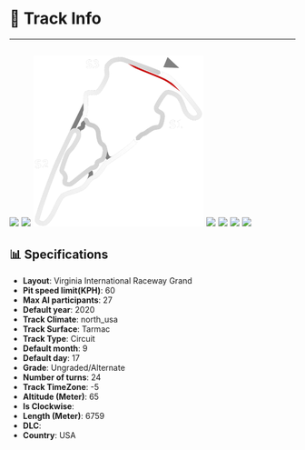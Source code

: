 # 🏁 Track Info

---
![](image_1.jpg)
![](image_2.jpg)
![](image_3.jpg)
![](image_4.jpg)
![](image_5.jpg)
![](image_6.jpg)
![](image_7.jpg)
---

## 📊 Specifications

- **Layout**: Virginia International Raceway  Grand
- **Pit speed limit(KPH)**: 60
- **Max AI participants**: 27
- **Default year**: 2020
- **Track Climate**: north_usa
- **Track Surface**: Tarmac
- **Track Type**: Circuit
- **Default month**: 9
- **Default day**: 17
- **Grade**: Ungraded/Alternate
- **Number of turns**: 24
- **Track TimeZone**: -5
- **Altitude (Meter)**: 65
- **Is Clockwise**: 
- **Length (Meter)**: 6759
- **DLC**: 
- **Country**: USA
